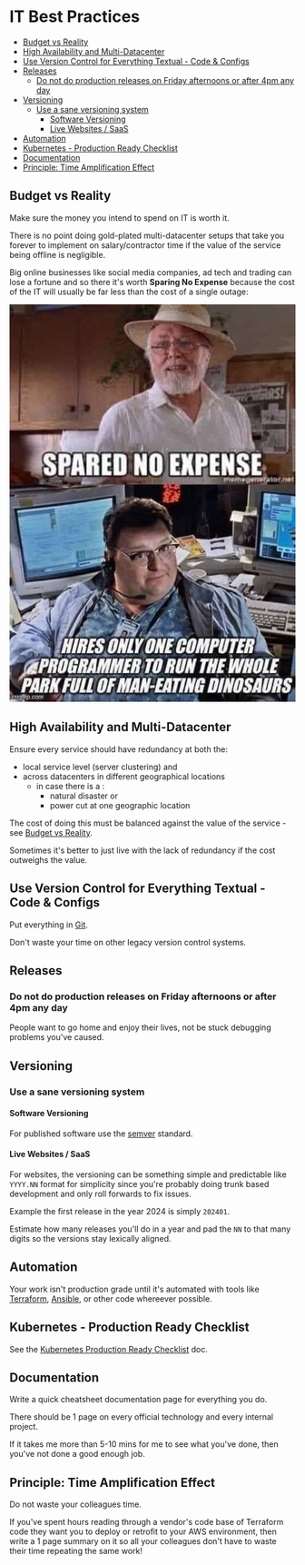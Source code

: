 # IT Best Practices

<!-- INDEX_START -->

- [Budget vs Reality](#budget-vs-reality)
- [High Availability and Multi-Datacenter](#high-availability-and-multi-datacenter)
- [Use Version Control for Everything Textual - Code & Configs](#use-version-control-for-everything-textual---code--configs)
- [Releases](#releases)
  - [Do not do production releases on Friday afternoons or after 4pm any day](#do-not-do-production-releases-on-friday-afternoons-or-after-4pm-any-day)
- [Versioning](#versioning)
  - [Use a sane versioning system](#use-a-sane-versioning-system)
    - [Software Versioning](#software-versioning)
    - [Live Websites / SaaS](#live-websites--saas)
- [Automation](#automation)
- [Kubernetes - Production Ready Checklist](#kubernetes---production-ready-checklist)
- [Documentation](#documentation)
- [Principle: Time Amplification Effect](#principle-time-amplification-effect)

<!-- INDEX_END -->

## Budget vs Reality

Make sure the money you intend to spend on IT is worth it.

There is no point doing gold-plated multi-datacenter setups that take you forever to implement on salary/contractor time
if the value of the service being offline is negligible.

Big online businesses like social media companies,
ad tech and trading can lose a fortune
and so there it's worth **Sparing No Expense**
because the cost of the IT will usually be far less than the cost of a single outage:

![Jurassic Park - Spared No Expense](images/jurassic_park_spared_no_expense.jpeg)

## High Availability and Multi-Datacenter

Ensure every service should have redundancy at both the:

- local service level (server clustering) and
- across datacenters in different geographical locations
  - in case there is a :
    - natural disaster or
    - power cut at one geographic location

The cost of doing this must be balanced against the value of the service - see [Budget vs Reality](#budget-vs-reality).

Sometimes it's better to just live with the lack of redundancy if the cost outweighs the value.

## Use Version Control for Everything Textual - Code & Configs

Put everything in [Git](git.md).

Don't waste your time on other legacy version control systems.

## Releases

### Do not do production releases on Friday afternoons or after 4pm any day

People want to go home and enjoy their lives, not be stuck debugging problems you've caused.

## Versioning

### Use a sane versioning system

#### Software Versioning

For published software use the [semver](https://semver.org/) standard.

#### Live Websites / SaaS

For websites, the versioning can be something simple and predictable like `YYYY.NN` format for simplicity
since you're probably doing trunk based development and only roll forwards to fix issues.

Example the first release in the year 2024 is simply `202401`.

Estimate how many releases you'll do in a year
and pad the `NN` to that many digits so the versions stay lexically aligned.

## Automation

Your work isn't production grade until it's automated with tools like [Terraform](terraform.md), [Ansible](ansible.md),
or other code whereever possible.

## Kubernetes - Production Ready Checklist

See the [Kubernetes Production Ready Checklist](kubernetes-production-ready-checklist.md) doc.

## Documentation

Write a quick cheatsheet documentation page for everything you do.

There should be 1 page on every official technology and every internal project.

If it takes me more than 5-10 mins for me to see what you've done, then you've not done a good enough job.

## Principle: Time Amplification Effect

Do not waste your colleagues time.

If you've spent hours reading through a vendor's code base of Terraform code they want you to deploy
or retrofit to your AWS environment, then write a 1 page summary on it so
all your colleagues don't have to waste their time repeating the same work!
